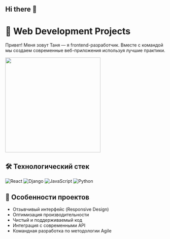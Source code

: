 ## Hi there 👋

# 🚀 Web Development Projects 

Привет! Меня зовут Таня — я frontend-разработчик. Вместе с командой мы создаем современные веб-приложения используя лучшие практики.

<image src="https://github.com/user-attachments/assets/c49b94bb-d6fd-4c23-a0d7-c703d20a1b22" width="300px">

## 🛠 Технологический стек
![React](https://img.shields.io/badge/React-20232A?style=flat&logo=react&logoColor=61DAFB)
![Django](https://img.shields.io/badge/Django-092E20?style=flat&logo=django&logoColor=white)
![JavaScript](https://img.shields.io/badge/JavaScript-F7DF1E?style=flat&logo=javascript&logoColor=black)
![Python](https://img.shields.io/badge/Python-3776AB?style=flat&logo=python&logoColor=white)

## 🌟 Особенности проектов
- Отзывчивый интерфейс (Responsive Design)
- Оптимизация производительности
- Чистый и поддерживаемый код
- Интеграция с современными API
- Командная разработка по методологии Agile

